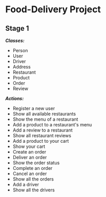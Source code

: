 # Food-Delivery Project

## Stage 1

***Classes:***
* Person
* User
* Driver
* Address  
* Restaurant
* Product
* Order  
* Review 


***Actions:***
* Register a new user
* Show all available restaurants
* Show the menu of a restaurant
* Add a product to a restaurant's menu
* Add a review to a restaurant
* Show all restaurant reviews
* Add a product to your cart
* Show your cart  
* Create an order
* Deliver an order
* Show the order status
* Complete an order
* Cancel an order
* Show all the orders
* Add a driver
* Show all the drivers

